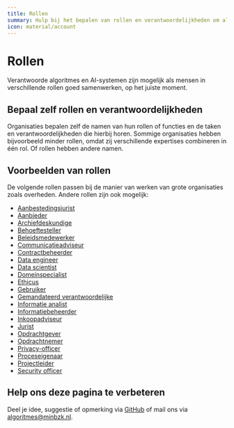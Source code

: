 ```yaml
---
title: Rollen
summary: Hulp bij het bepalen van rollen en verantwoordelijkheden om als overheid verantwoordelijk om te gaan met algoritmes en AI.
icon: material/account
---
```

# Rollen
Verantwoorde algoritmes en AI-systemen zijn mogelijk als mensen in verschillende rollen goed samenwerken, op het juiste moment.

## Bepaal zelf rollen en verantwoordelijkheden
Organisaties bepalen zelf de namen van hun rollen of functies en de taken en verantwoordelijkheden die hierbij horen. 
Sommige organisaties hebben bijvoorbeeld minder rollen, omdat zij verschillende expertises combineren in één rol. Of rollen hebben andere namen.

## Voorbeelden van rollen
De volgende rollen passen bij de manier van werken van grote organisaties zoals overheden. Andere rollen zijn ook mogelijk:
- [Aanbestedingsjurist](https://minbzk.github.io/Algoritmekader/rollen/aanbestedingsjurist/)
- [Aanbieder](https://minbzk.github.io/Algoritmekader/rollen/aanbieder/)
- [Archiefdeskundige](https://minbzk.github.io/Algoritmekader/rollen/archiefdeskundige/)
- [Behoeftesteller](https://minbzk.github.io/Algoritmekader/rollen/behoeftesteller/)
- [Beleidsmedewerker](https://minbzk.github.io/Algoritmekader/rollen/beleidsmedewerker/)
- [Communicatieadviseur](https://minbzk.github.io/Algoritmekader/rollen/communicatieadviseur/)
- [Contractbeheerder](https://minbzk.github.io/Algoritmekader/rollen/contractbeheerder/)
- [Data engineer](https://minbzk.github.io/Algoritmekader/rollen/data-engineer/)
- [Data scientist](https://minbzk.github.io/Algoritmekader/rollen/data-scientist/)
- [Domeinspecialist](https://minbzk.github.io/Algoritmekader/rollen/domeinspecialist/)
- [Ethicus](https://minbzk.github.io/Algoritmekader/rollen/ethicus/)
- [Gebruiker](https://minbzk.github.io/Algoritmekader/rollen/gebruiker/)
- [Gemandateerd verantwoordelijke](https://minbzk.github.io/Algoritmekader/rollen/gemandateerd-verantwoordelijke/)
- [Informatie analist](https://minbzk.github.io/Algoritmekader/rollen/informatie-analist/)
- [Informatiebeheerder](https://minbzk.github.io/Algoritmekader/rollen/informatiebeheerder/)
- [Inkoopadviseur](https://minbzk.github.io/Algoritmekader/rollen/inkoopadviseur/)
- [Jurist](https://minbzk.github.io/Algoritmekader/rollen/jurist/)
- [Opdrachtgever](https://minbzk.github.io/Algoritmekader/rollen/opdrachtgever/)
- [Opdrachtnemer](https://minbzk.github.io/Algoritmekader/rollen/opdrachtnemer/)
- [Privacy-officer](https://minbzk.github.io/Algoritmekader/rollen/privacy-officer/)
- [Proceseigenaar](https://minbzk.github.io/Algoritmekader/rollen/proceseigenaar/)
- [Projectleider](https://minbzk.github.io/Algoritmekader/rollen/projectleider/)
- [Security officer](https://minbzk.github.io/Algoritmekader/rollen/security-officer/)

## Help ons deze pagina te verbeteren
Deel je idee, suggestie of opmerking via [GitHub](https://github.com/MinBZK/Algoritmekader/edit/main/docs/rollen/index.md) of mail ons via [algoritmes@minbzk.nl](algoritmes@minbzk.nl).
